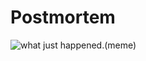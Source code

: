 # Postmortem
![what just happened.(meme)](https://s3.memeshappen.com/memes/what-just-happened-.jpg)



